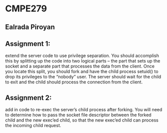 # CMPE279

## Ealrada Piroyan

## Assignment 1:
extend the server code to use privilege separation. You should accomplish this by
splitting up the code into two logical parts – the part that sets up the socket and a separate part that
processes the data from the client. Once you locate this split, you should fork and have the child process
setuid() to drop its privileges to the “nobody” user. The server should wait for the child to exit and the
child should process the connection from the client.

## Assignment 2:

add in code to re-exec the server’s child process after
forking. You will need to determine how to pass the socket file descriptor between the forked child and the
new exec’ed child, so that the new exec’ed child can process the incoming child request.
